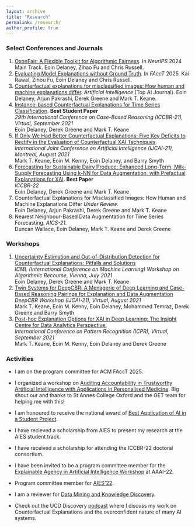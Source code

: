 ```yaml
---
layout: archive
title: "Research"
permalink: /research/
author_profile: true
---
```


<!-- {% if author.googlescholar %}
  You can also find my articles on <u><a href="{{author.googlescholar}}">my Google Scholar profile</a>.</u>
{% endif %} -->

<!-- {% include base_path %} -->

<!-- ### Journals -->

### Select Conferences and Journals
1. [OxonFair: A Flexible Toolkit for Algorithmic Fairness](https://arxiv.org/pdf/2407.13710v1).
   In *NeurIPS* 2024 Main Track.
   Eoin Delaney, Zihao Fu and Chris Russell.
1. [Evaluating Model Explanations without Ground Truth](https://arxiv.org/pdf/2505.10399). In *FAccT* 2025.
   Kai Rawal, Zihou Fu, Eoin Delaney and Chris Russell. 
1. [Counterfactual explanations for misclassified images: How human and machine explanations differ](https://www.sciencedirect.com/science/article/pii/S0004370223001418).
   *Artificial Intelligence* (Top AI Journal).
   Eoin Delaney, Arjun Pakrashi, Derek Greene and Mark T. Keane.
1. [Instance-based Counterfactual Explanations for Time Series Classification](https://arxiv.org/pdf/2009.13211.pdf). **Best Student Paper**   
  *29th International Conference on Case-Based Reasoning (ICCBR-21), Virtual, September 2021*   
  Eoin Delaney, Derek Greene and Mark T. Keane
1. [If Only We Had Better Counterfactual Explanations: Five Key Deficits to Rectify in the Evaluation of Counterfactual XAI Techniques](https://arxiv.org/abs/2103.01035)  
  *International Joint Conference on Artificial Intelligence (IJCAI-21), Montreal, August 2021*   
  Mark T. Keane, Eoin M. Kenny, Eoin Delaney, and Barry Smyth
1. [Forecasting for Sustainable Dairy Produce: Enhanced Long-Term, Milk-Supply Forecasting Using k-NN
for Data Augmentation, with Prefactual Explanations for XAI](http://derekgreene.com/papers/delaney22iccbr.pdf). **Best Paper**  
  *ICCBR-22*   
  Eoin Delaney, Derek Greene and Mark T. Keane
1. Counterfactual Explanations for Misclassified Images: How Human and Machine Explanations Differ
  *Under Review.*     
  Eoin Delaney, Arjun Pakrashi, Derek Greene and Mark T. Keane
1. Nearest Neighbour-Based Data Augmentation for Time Series Forecasting.
  *AICS-21.*   
  Duncan Wallace, Eoin Delaney, Mark T. Keane and Derek Greene

### Workshops
1. [Uncertainty Estimation and Out-of-Distribution Detection for Counterfactual Explanations: Pitfalls and Solutions](https://arxiv.org/pdf/2107.09734.pdf)  
  *ICML (International Conference on Machine Learning) Workshop on Algorithmic Recourse, Vienna, July 2021*  
  Eoin Delaney, Derek Greene and Mark T. Keane
1. [Twin Systems for DeepCBR: A Menagerie of Deep Learning and Case-Based Reasoning Pairings for Explanation and Data Augmentation](https://arxiv.org/ftp/arxiv/papers/2104/2104.14461.pdf)  
  *DeepCBR Workshop (IJCAI-21), Virtual, August 2021*  
  Mark T. Keane, Eoin M. Kenny, Eoin Delaney, Mohammed Temraz, Derek Greene and Barry Smyth
  1. [Post-hoc Explanation Options for XAI in Deep Learning: The Insight Centre for Data Analytics Perspective.](https://link.springer.com/chapter/10.1007/978-3-030-68796-0_2)  
  *International Conference on Pattern Recognition (ICPR), Virtual, September 2021*  
  Mark T. Keane, Eoin M. Kenny, Eoin Delaney and Derek Greene

### Activities

* I am on the program committee for ACM FAccT 2025. 

* I organized a workshop on [Auditing Accountability in Trustworthy Artificial Intelligence with Applications in Personalised Medicine](https://oxaihealth.github.io/). Big shout our and thanks to St Annes College Oxford and the GET team for helping me with this! 

* I am honoured to receive the national award of [Best Application of AI in a Student Project](https://www.insight-centre.org/insights-eoin-delaney-wins-2022-ai-ireland-award/).

* I have recieved a scholarship from AIES to present my research at the AIES student track. 

* I have received a scholarship for attending the ICCBR-22 doctoral consortium. 

* I have been invited to be a program committee member for the [Explainable Agency in Artificial Intelligence Workshop](https://sites.google.com/view/eaai2022/topic?authuser=0)  at AAAI-22.

* Program committee member for [AIES'22](https://www.aies-conference.com/2022/).

* I am a reviewer for [Data Mining and Knowledge Discovery](https://www.springer.com/journal/10618).

* Check out the UCD Discovery [podcast](https://open.spotify.com/episode/42oIFAxE0BweL0uRAoF1fM?si=71ad8318a4914c2f) where I discuss my work on Counterfactual Explanations and the overconfident nature of many AI systems. 

